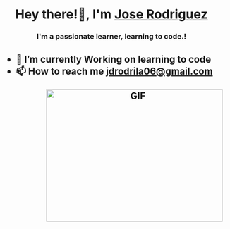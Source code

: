 <h1 align="center">Hey there!👋, I'm <a href="https://100rabhcsmc.github.io/Me.io/" target="blank">
Jose Rodriguez</a></h1>

<h3 align="center">I'm a passionate learner, learning to code.!</h3>
<h2 I’m learning **C**, **Python**, **web development** and much more.  
🎯 My goal is to become a software developer.<h2>

- 🌱 I’m currently Working on learning to code
- 📫 How to reach me **jdrodrila06@gmail.com**

 
<a target="_blank" align="center">
  <img align="right" top="500" height="300" width="400" alt="GIF" src="https://media.giphy.com/media/SWoSkN6DxTszqIKEqv/giphy.gif">
</a>
